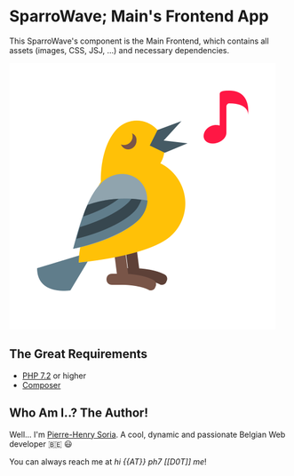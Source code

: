 # SparroWave; Main's Frontend App

This SparroWave's component is the Main Frontend, which contains all assets (images, CSS, JSJ, ...) and necessary dependencies.

![SparroWave: Powerful PHP7.2 Web framework](assets/image/sparrowave.svg)


## The Great Requirements

* [PHP 7.2](http://php.net/releases/7_2_0.php) or higher
* [Composer](https://getcomposer.org)


## Who Am I..? The Author!

Well... I'm [Pierre-Henry Soria](http://pierrehenry.be). A cool, dynamic and passionate Belgian Web developer :belgium: :smiley:

You can always reach me at *hi {{AT}} ph7 [[D0T]] me*!
